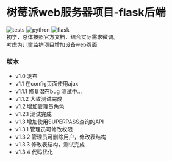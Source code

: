 # 树莓派web服务器项目-flask后端
![tests](https://img.shields.io/badge/pytest-98%25-green)  ![python](https://img.shields.io/badge/python-v3.7.9-blue)  ![flask](https://img.shields.io/badge/flask-v1.1.2-blue)  
初学，总体按照官方文档，结合实际需求微调。  
考虑为儿童监护项目增加设备web页面  
### 版本
* v1.0 发布  
* v1.1 在config页面使用ajax  
* v1.1.1 修复潜在bug 测试中...  
* v1.1.2 大致测试完成  
* v1.2 增加管理员角色  
* v1.2.1 测试完成  
* v1.3 增加使用SUPERPASS查询的API  
* v1.3.1 管理员可修改权限  
* v1.3.2 管理员可删除用户，修改表结构  
* v1.3.3 修改表结构，测试完成  
* v1.3.4 代码优化  